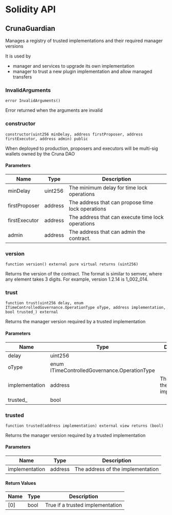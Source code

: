 # Solidity API

## CrunaGuardian

Manages a registry of trusted implementations and their required manager versions

It is used by
- manager and services to upgrade its own  implementation
- manager to trust a new plugin implementation and allow managed transfers

### InvalidArguments

```solidity
error InvalidArguments()
```

Error returned when the arguments are invalid

### constructor

```solidity
constructor(uint256 minDelay, address firstProposer, address firstExecutor, address admin) public
```

When deployed to production, proposers and executors will be multi-sig wallets owned by the Cruna DAO

#### Parameters

| Name | Type | Description |
| ---- | ---- | ----------- |
| minDelay | uint256 | The minimum delay for time lock operations |
| firstProposer | address | The address that can propose time lock operations |
| firstExecutor | address | The address that can execute time lock operations |
| admin | address | The address that can admin the contract. |

### version

```solidity
function version() external pure virtual returns (uint256)
```

Returns the version of the contract.
The format is similar to semver, where any element takes 3 digits.
For example, version 1.2.14 is 1_002_014.

### trust

```solidity
function trust(uint256 delay, enum ITimeControlledGovernance.OperationType oType, address implementation, bool trusted_) external
```

Returns the manager version required by a trusted implementation

#### Parameters

| Name | Type | Description |
| ---- | ---- | ----------- |
| delay | uint256 |  |
| oType | enum ITimeControlledGovernance.OperationType |  |
| implementation | address | The address of the implementation |
| trusted_ | bool |  |

### trusted

```solidity
function trusted(address implementation) external view returns (bool)
```

Returns the manager version required by a trusted implementation

#### Parameters

| Name | Type | Description |
| ---- | ---- | ----------- |
| implementation | address | The address of the implementation |

#### Return Values

| Name | Type | Description |
| ---- | ---- | ----------- |
| [0] | bool | True if a trusted implementation |

